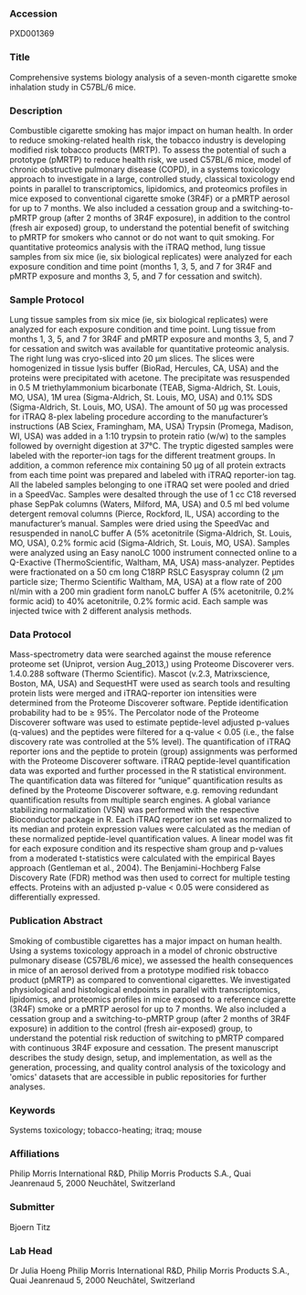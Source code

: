 ### Accession
PXD001369

### Title
Comprehensive systems biology analysis of a seven-month cigarette smoke inhalation study in C57BL/6 mice.

### Description
Combustible cigarette smoking has major impact on human health. In order to reduce smoking-related health risk, the tobacco industry is developing modified risk tobacco products (MRTP). To assess the potential of such a prototype (pMRTP) to reduce health risk, we used C57BL/6 mice, model of chronic obstructive pulmonary disease (COPD), in a systems toxicology approach to investigate in a large, controlled study, classical toxicology end points in parallel to transcriptomics, lipidomics, and proteomics profiles in mice exposed to conventional cigarette smoke (3R4F) or a pMRTP aerosol for up to 7 months. We also included a cessation group and a switching-to-pMRTP group (after 2 months of 3R4F exposure), in addition to the control (fresh air exposed) group, to understand the potential benefit of switching to pMRTP for smokers who cannot or do not want to quit smoking. For quantitative proteomics analysis with the iTRAQ method, lung tissue samples from six mice (ie, six biological replicates) were analyzed for each exposure condition and time point (months 1, 3, 5, and 7 for 3R4F and pMRTP exposure and months 3, 5, and 7 for cessation and switch).

### Sample Protocol
Lung tissue samples from six mice (ie, six biological replicates) were analyzed for each exposure condition and time point. Lung tissue from months 1, 3, 5, and 7 for 3R4F and pMRTP exposure and months 3, 5, and 7 for cessation and switch was available for quantitative proteomic analysis. The right lung was cryo-sliced into 20 µm slices.  The slices were homogenized in tissue lysis buffer (BioRad, Hercules, CA, USA) and the proteins were precipitated with acetone. The precipitate was resuspended in 0.5 M triethylammonium bicarbonate (TEAB, Sigma-Aldrich, St. Louis, MO, USA), 1M urea (Sigma-Aldrich, St. Louis, MO, USA) and 0.1% SDS (Sigma-Aldrich, St. Louis, MO, USA). The amount of 50 µg  was processed for iTRAQ 8-plex labeling procedure according to the manufacturer’s instructions (AB Sciex, Framingham, MA, USA) Trypsin (Promega, Madison, WI, USA) was added in a 1:10 trypsin to protein ratio (w/w) to the samples followed by overnight digestion at 37°C. The tryptic digested samples were labeled with the reporter-ion tags for the different treatment groups. In addition, a common reference mix containing 50 µg of all protein extracts from each time point was prepared and labeled with iTRAQ reporter-ion tag.  All the labeled samples belonging to one iTRAQ set were pooled and dried in a SpeedVac. Samples were desalted through the use of 1 cc C18 reversed phase SepPak columns (Waters, Milford, MA, USA) and 0.5 ml bed volume detergent removal columns (Pierce, Rockford, IL, USA) according to the manufacturer’s manual.  Samples were dried using the SpeedVac and resuspended in nanoLC buffer A (5% acetonitrile (Sigma-Aldrich, St. Louis, MO, USA), 0.2% formic acid (Sigma-Aldrich, St. Louis, MO, USA).  Samples were analyzed using an Easy nanoLC 1000 instrument connected online to a Q-Exactive (ThermoScientific, Waltham, MA, USA) mass-analyzer. Peptides were fractionated on a 50 cm long C18RP RSLC Easyspray column (2 µm particle size; Thermo Scientific Waltham, MA, USA) at a flow rate of 200 nl/min with a 200 min gradient form nanoLC buffer A (5% acetonitrile, 0.2% formic acid) to 40% acetonitrile, 0.2% formic acid. Each sample was injected twice with 2 different analysis methods.

### Data Protocol
Mass-spectrometry data were searched against the mouse reference proteome set (Uniprot, version Aug_2013,) using Proteome Discoverer vers. 1.4.0.288 software (Thermo Scientific). Mascot (v.2.3, Matrixscience, Boston, MA, USA) and SequestHT were used as search tools and resulting protein lists were merged and iTRAQ-reporter ion intensities were determined from the Proteome Discoverer software. Peptide identification probability had to be ≥ 95%. The Percolator node of the Proteome Discoverer software was used to estimate peptide-level adjusted p-values (q-values) and the peptides were filtered for a q-value < 0.05 (i.e., the false discovery rate was controlled at the 5% level). The quantification of iTRAQ reporter ions and the peptide to protein (group) assignments was performed with the Proteome Discoverer software. iTRAQ peptide-level quantification data was exported and further processed in the R statistical environment. The quantification data was filtered for “unique” quantification results as defined by the Proteome Discoverer software, e.g. removing redundant quantification results from multiple search engines. A global variance stabilizing normalization (VSN) was performed with the respective Bioconductor package in R. Each iTRAQ reporter ion set was normalized to its median and protein expression values were calculated as the median of these normalized peptide-level quantification values.  A linear model was fit for each exposure condition and its respective sham group and p-values from a moderated t-statistics were calculated with the empirical Bayes approach (Gentleman et al., 2004). The Benjamini-Hochberg False Discovery Rate (FDR) method was then used to correct for multiple testing effects. Proteins with an adjusted p-value < 0.05 were considered as differentially expressed.

### Publication Abstract
Smoking of combustible cigarettes has a major impact on human health. Using a systems toxicology approach in a model of chronic obstructive pulmonary disease (C57BL/6 mice), we assessed the health consequences in mice of an aerosol derived from a prototype modified risk tobacco product (pMRTP) as compared to conventional cigarettes. We investigated physiological and histological endpoints in parallel with transcriptomics, lipidomics, and proteomics profiles in mice exposed to a reference cigarette (3R4F) smoke or a pMRTP aerosol for up to 7 months. We also included a cessation group and a switching-to-pMRTP group (after 2 months of 3R4F exposure) in addition to the control (fresh air-exposed) group, to understand the potential risk reduction of switching to pMRTP compared with continuous 3R4F exposure and cessation. The present manuscript describes the study design, setup, and implementation, as well as the generation, processing, and quality control analysis of the toxicology and 'omics' datasets that are accessible in public repositories for further analyses.

### Keywords
Systems toxicology; tobacco-heating; itraq; mouse

### Affiliations
Philip Morris International R&D, Philip Morris Products S.A., Quai Jeanrenaud 5, 2000 Neuchâtel, Switzerland

### Submitter
Bjoern Titz

### Lab Head
Dr Julia Hoeng
Philip Morris International R&D, Philip Morris Products S.A., Quai Jeanrenaud 5, 2000 Neuchâtel, Switzerland


